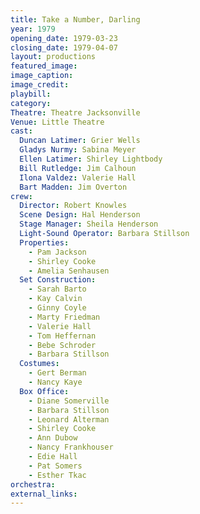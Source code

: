 ```yaml
---
title: Take a Number, Darling
year: 1979
opening_date: 1979-03-23
closing_date: 1979-04-07
layout: productions
featured_image: 
image_caption:
image_credit:
playbill: 
category: 
Theatre: Theatre Jacksonville
Venue: Little Theatre
cast:
  Duncan Latimer: Grier Wells
  Gladys Nurmy: Sabina Meyer
  Ellen Latimer: Shirley Lightbody
  Bill Rutledge: Jim Calhoun
  Ilona Valdez: Valerie Hall
  Bart Madden: Jim Overton
crew:
  Director: Robert Knowles
  Scene Design: Hal Henderson
  Stage Manager: Sheila Henderson
  Light-Sound Operator: Barbara Stillson
  Properties:
    - Pam Jackson
    - Shirley Cooke
    - Amelia Senhausen
  Set Construction:
    - Sarah Barto
    - Kay Calvin
    - Ginny Coyle
    - Marty Friedman
    - Valerie Hall
    - Tom Heffernan
    - Bebe Schroder
    - Barbara Stillson
  Costumes:
    - Gert Berman
    - Nancy Kaye
  Box Office:
    - Diane Somerville
    - Barbara Stillson
    - Leonard Alterman
    - Shirley Cooke
    - Ann Dubow
    - Nancy Frankhouser
    - Edie Hall
    - Pat Somers
    - Esther Tkac
orchestra:
external_links:
---
```


